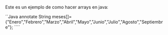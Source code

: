 <p>Este es un ejemplo de como hacer arrays en java: </p>

´´Java annotate 
String meses[]= {"Enero","Febrero","Marzo","Abril","Mayo","Junio","Julio","Agosto","Septiembre"};
´´´´
